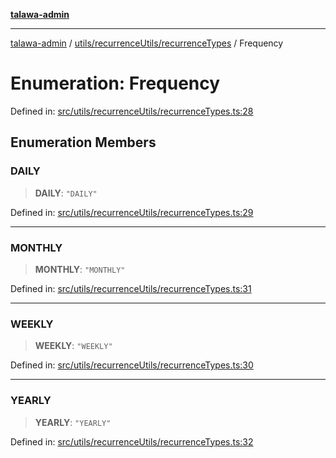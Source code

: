 [**talawa-admin**](../../../../README.md)

***

[talawa-admin](../../../../modules.md) / [utils/recurrenceUtils/recurrenceTypes](../README.md) / Frequency

# Enumeration: Frequency

Defined in: [src/utils/recurrenceUtils/recurrenceTypes.ts:28](https://github.com/bint-Eve/talawa-admin/blob/16ddeb98e6868a55bca282e700a8f4212d222c01/src/utils/recurrenceUtils/recurrenceTypes.ts#L28)

## Enumeration Members

### DAILY

> **DAILY**: `"DAILY"`

Defined in: [src/utils/recurrenceUtils/recurrenceTypes.ts:29](https://github.com/bint-Eve/talawa-admin/blob/16ddeb98e6868a55bca282e700a8f4212d222c01/src/utils/recurrenceUtils/recurrenceTypes.ts#L29)

***

### MONTHLY

> **MONTHLY**: `"MONTHLY"`

Defined in: [src/utils/recurrenceUtils/recurrenceTypes.ts:31](https://github.com/bint-Eve/talawa-admin/blob/16ddeb98e6868a55bca282e700a8f4212d222c01/src/utils/recurrenceUtils/recurrenceTypes.ts#L31)

***

### WEEKLY

> **WEEKLY**: `"WEEKLY"`

Defined in: [src/utils/recurrenceUtils/recurrenceTypes.ts:30](https://github.com/bint-Eve/talawa-admin/blob/16ddeb98e6868a55bca282e700a8f4212d222c01/src/utils/recurrenceUtils/recurrenceTypes.ts#L30)

***

### YEARLY

> **YEARLY**: `"YEARLY"`

Defined in: [src/utils/recurrenceUtils/recurrenceTypes.ts:32](https://github.com/bint-Eve/talawa-admin/blob/16ddeb98e6868a55bca282e700a8f4212d222c01/src/utils/recurrenceUtils/recurrenceTypes.ts#L32)
